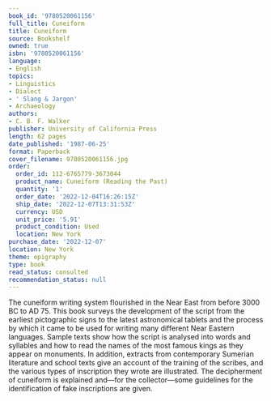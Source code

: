 ```yaml
---
book_id: '9780520061156'
full_title: Cuneiform
title: Cuneiform
source: Bookshelf
owned: true
isbn: '9780520061156'
language:
- English
topics:
- Linguistics
- Dialect
- ' Slang & Jargon'
- Archaeology
authors:
- C. B. F. Walker
publisher: University of California Press
length: 62 pages
date_published: '1987-06-25'
format: Paperback
cover_filename: 9780520061156.jpg
order:
  order_id: 112-6765779-3673044
  product_name: Cuneiform (Reading the Past)
  quantity: '1'
  order_date: '2022-12-04T16:26:15Z'
  ship_date: '2022-12-07T13:31:53Z'
  currency: USD
  unit_price: '5.91'
  product_condition: Used
  location: New York
purchase_date: '2022-12-07'
location: New York
theme: epigraphy
type: book
read_status: consulted
recommendation_status: null
---
```

The cuneiform writing system flourished in the Near East from before 3000 BC to AD 75. This book surveys the development of the script from the earliest pictographic signs to the latest astronomical tablets and the process by which it came to be used for writing many different Near Eastern languages. Sample texts show how the script is analysed into words and syllables and how to read the names of the most famous kings as they appear on monuments. In addition, extracts from contemporary Sumerian literature and school texts give an account of the training of the scribes, and the various types of inscription they wrote are illustrated. The decipherment of cuneiform is explained and—for the collector—some guidelines for the identification of fake inscriptions are given.
